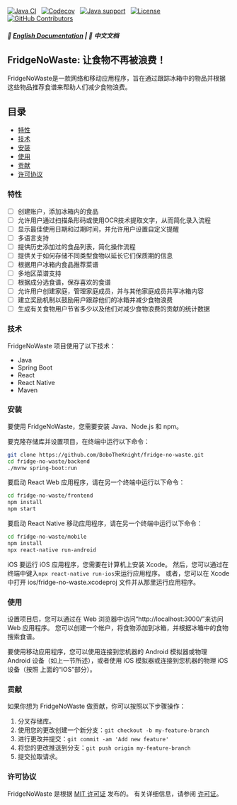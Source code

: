 [![Java CI](https://img.shields.io/github/actions/workflow/status/BoboTheKnight/fridge-no-waste/ci.yml?branch=master&logo=github)](https://github.com/BoboTheKnight/fridge-no-waste/actions/workflows/ci.yml)
&nbsp;
[![Codecov](https://img.shields.io/codecov/c/github/BoboTheKnight/fridge-no-waste/master?logo=codecov&logoColor=white)](https://codecov.io/gh/alibaba/fastjson2/branch/main)
&nbsp;
[![Java support](https://img.shields.io/badge/Java-8+-green)](https://openjdk.java.net/)
&nbsp;
[![License](https://img.shields.io/badge/license-MIT-blue?logo=opensourceinitiative&logoColor=white)](https://github.com/BoboTheKnight/fridge-no-waste/blob/master/LICENSE)
&nbsp;
[![GitHub Contributors](https://img.shields.io/github/contributors/BoboTheKnight/fridge-no-waste)](https://github.com/BoboTheKnight/fridge-no-waste/graphs/contributors)

##### 📖 [English Documentation](https://github.com/BoboTheKnight/fridge-no-waste/blob/master/README.md) | 📖 中文文档


FridgeNoWaste: 让食物不再被浪费！
---

FridgeNoWaste是一款网络和移动应用程序，旨在通过跟踪冰箱中的物品并根据这些物品推荐食谱来帮助人们减少食物浪费。

<!-- TOC -->
## 目录
* [特性](#特性)
* [技术](#技术)
* [安装](#安装)
* [使用](#使用)
* [贡献](#贡献)
* [许可协议](#许可协议)
<!-- TOC -->

### 特性
- [ ] 创建账户，添加冰箱内的食品
- [ ] 允许用户通过扫描条形码或使用OCR技术提取文字，从而简化录入流程
- [ ] 显示最佳使用日期和过期时间，并允许用户设置自定义提醒
- [ ] 多语言支持
- [ ] 提供历史添加过的食品列表，简化操作流程
- [ ] 提供关于如何存储不同类型食物以延长它们保质期的信息
- [ ] 根据用户冰箱内食品推荐菜谱
- [ ] 多地区菜谱支持
- [ ] 根据成分选食谱，保存喜欢的食谱
- [ ] 允许用户创建家庭，管理家庭成员，并与其他家庭成员共享冰箱内容
- [ ] 建立奖励机制以鼓励用户跟踪他们的冰箱并减少食物浪费
- [ ] 生成有关食物用户节省多少以及他们对减少食物浪费的贡献的统计数据

### 技术
FridgeNoWaste 项目使用了以下技术：
- Java
- Spring Boot
- React
- React Native
- Maven

### 安装
要使用 FridgeNoWaste，您需要安装 Java、Node.js 和 npm。

要克隆存储库并设置项目，在终端中运行以下命令：
```bash
git clone https://github.com/BoboTheKnight/fridge-no-waste.git
cd fridge-no-waste/backend
./mvnw spring-boot:run
```

要启动 React Web 应用程序，请在另一个终端中运行以下命令：
```bash
cd fridge-no-waste/frontend
npm install
npm start
```

要启动 React Native 移动应用程序，请在另一个终端中运行以下命令：
```bash
cd fridge-no-waste/mobile
npm install
npx react-native run-android
```

iOS
要运行 iOS 应用程序，您需要在计算机上安装 Xcode。 然后，您可以通过在终端中键入`npx react-native run-ios`来运行应用程序。 或者，您可以在 Xcode 中打开 ios/fridge-no-waste.xcodeproj 文件并从那里运行应用程序。

### 使用
设置项目后，您可以通过在 Web 浏览器中访问“http://localhost:3000/”来访问 Web 应用程序。 您可以创建一个帐户，将食物添加到冰箱，并根据冰箱中的食物搜索食谱。

要使用移动应用程序，您可以使用连接到您机器的 Android 模拟器或物理 Android 设备（如上一节所述），或者使用 iOS 模拟器或连接到您机器的物理 iOS 设备（按照 上面的“iOS”部分）。

### 贡献
如果你想为 FridgeNoWaste 做贡献，你可以按照以下步骤操作：

1. 分叉存储库。
2. 使用您的更改创建一个新分支：`git checkout -b my-feature-branch`
3. 进行更改并提交：`git commit -am 'Add new feature'`
4. 将您的更改推送到分支：`git push origin my-feature-branch`
5. 提交拉取请求。

### 许可协议
FridgeNoWaste 是根据 [MIT 许可证](https://opensource.org/license/mit/) 发布的。 有关详细信息，请参阅 [许可证](https://github.com/BoboTheKnight/fridge-no-waste/blob/master/LICENSE)。